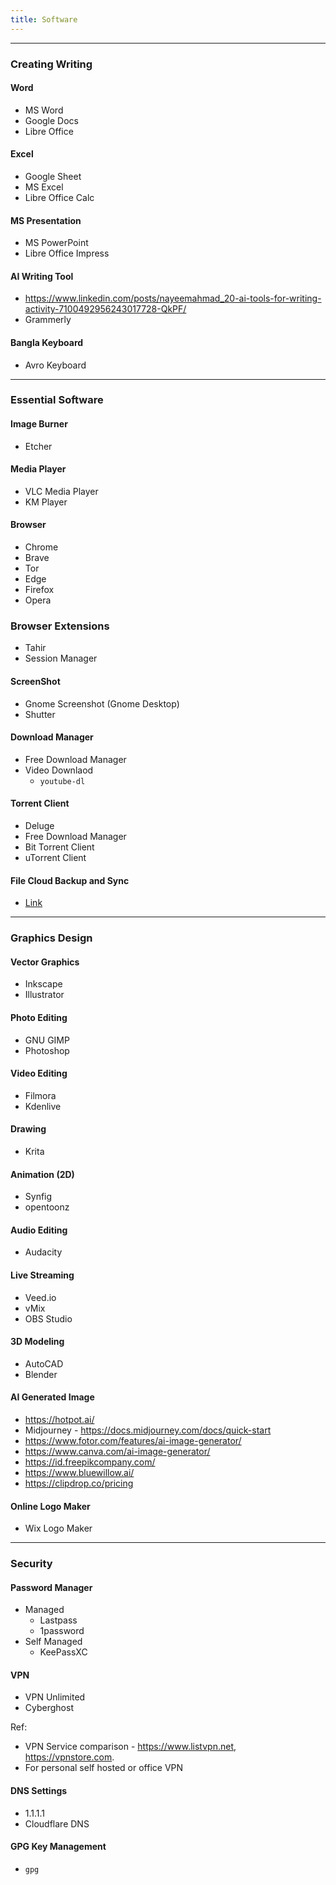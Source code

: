 ```yaml
---
title: Software
---
```


---
### Creating Writing

#### Word 
  - MS Word
  - Google Docs
  - Libre Office

#### Excel 
  - Google Sheet
  - MS Excel
  - Libre Office Calc

#### MS Presentation 
  - MS PowerPoint
  - Libre Office Impress

#### AI Writing Tool
  - https://www.linkedin.com/posts/nayeemahmad_20-ai-tools-for-writing-activity-7100492956243017728-QkPF/
  - Grammerly

#### Bangla Keyboard
- Avro Keyboard

---
### Essential Software

#### Image Burner

- Etcher

#### Media Player

- VLC Media Player
- KM Player

#### Browser
- Chrome
- Brave
- Tor
- Edge
- Firefox
- Opera

### Browser Extensions

- Tahir
- Session Manager

#### ScreenShot

- Gnome Screenshot (Gnome Desktop)
- Shutter

#### Download Manager

- Free Download Manager
- Video Downlaod
  - `youtube-dl`

#### Torrent Client

- Deluge
- Free Download Manager
- Bit Torrent Client
- uTorrent Client

#### File Cloud Backup and Sync

- [Link](http://localhost:3000/rtx/ops/7%20Storages/#cloud-storage-with-file-sync)

----
### Graphics Design

#### Vector Graphics
  - Inkscape
  - Illustrator

#### Photo Editing
  - GNU GIMP
  - Photoshop

#### Video Editing
  - Filmora
  - Kdenlive

#### Drawing
  - Krita

#### Animation (2D)
  - Synfig
  - opentoonz

#### Audio Editing
  - Audacity

#### Live Streaming
  - Veed.io
  - vMix
  - OBS Studio

#### 3D Modeling
  - AutoCAD
  - Blender

#### AI Generated Image
- https://hotpot.ai/
- Midjourney - https://docs.midjourney.com/docs/quick-start
- https://www.fotor.com/features/ai-image-generator/
- https://www.canva.com/ai-image-generator/
- https://id.freepikcompany.com/
- https://www.bluewillow.ai/
- https://clipdrop.co/pricing

#### Online Logo Maker
- Wix Logo Maker

---
### Security

#### Password Manager
- Managed
  - Lastpass
  - 1password
- Self Managed
  - KeePassXC

#### VPN
- VPN Unlimited
- Cyberghost

Ref: 

- VPN Service comparison - https://www.listvpn.net, https://vpnstore.com.
- For personal self hosted or office VPN 

#### DNS Settings
- 1.1.1.1
- Cloudflare DNS

#### GPG Key Management

- `gpg`


